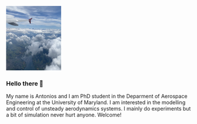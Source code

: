<img src="images/swiss.jpg" alt="drawin" width="150" height="176"/>

### Hello there 👋
My name is Antonios and I am PhD student in the Deparment of Aerospace Engineering at the University of Maryland. I am interested in the modelling and control of unsteady aerodynamics systems. I mainly do experiments but a bit of simulation never hurt anyone. Welcome! 


<!--
**antoniosgeme/antoniosgeme** is a ✨ _special_ ✨ repository because its `README.md` (this file) appears on your GitHub profile.

Here are some ideas to get you started:

- 🔭 I’m currently working on ...
- 🌱 I’m currently learning ...
- 👯 I’m looking to collaborate on ...
- 🤔 I’m looking for help with ...
- 💬 Ask me about ...
- 📫 How to reach me: ...
- 😄 Pronouns: ...
- ⚡ Fun fact: ...
-->
